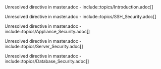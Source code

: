 # 

Unresolved directive in master.adoc -
include::topics/Introduction.adoc\[\]

Unresolved directive in master.adoc -
include::topics/SSH\_Security.adoc\[\]

Unresolved directive in master.adoc -
include::topics/Appliance\_Security.adoc\[\]

Unresolved directive in master.adoc -
include::topics/Server\_Security.adoc\[\]

Unresolved directive in master.adoc -
include::topics/Database\_Security.adoc\[\]
